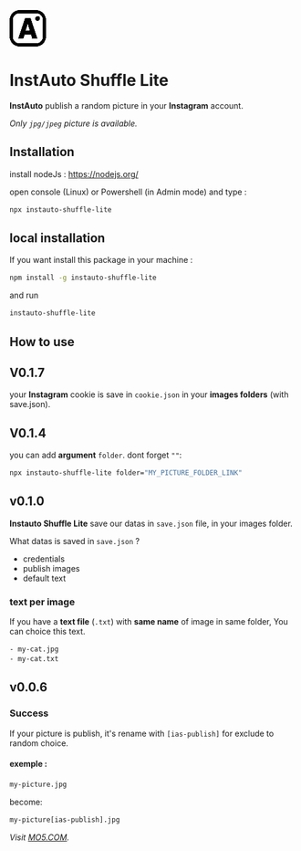 ![logo](https://github.com/Asso-MO5/instauto-shuffle-lite/blob/master/favicon.png?raw=true)

# InstAuto Shuffle Lite

**InstAuto** publish a random picture in your **Instagram** account.

*Only `jpg/jpeg` picture is available.*


## Installation

install nodeJs : https://nodejs.org/

open console (Linux) or Powershell (in Admin mode) and type : 
```bash
npx instauto-shuffle-lite
```

## local installation
If you want install this package in your machine : 

```bash
npm install -g instauto-shuffle-lite
```
and run 

```bash
instauto-shuffle-lite
```

## How to use

## V0.1.7
your **Instagram** cookie is save in `cookie.json` in your **images folders** (with save.json).

## V0.1.4
you can add **argument** `folder`. dont  forget `""`:
```bash
npx instauto-shuffle-lite folder="MY_PICTURE_FOLDER_LINK"
```
## v0.1.0
**Instauto Shuffle Lite** save our datas in `save.json` file, in your images folder. 

What datas is saved in `save.json` ? 
- credentials
- publish images
- default text

### text per image

If you have a **text file** (`.txt`) with **same name** of image in same folder, You can choice this text. 

```bash
- my-cat.jpg
- my-cat.txt
```

## v0.0.6

### Success
If your picture is publish, it's rename with `[ias-publish]` for exclude to random choice.

#### exemple : 

```bash
my-picture.jpg
```
become: 
```bash
my-picture[ias-publish].jpg
```

*Visit [MO5.COM](https://mo5.com).*